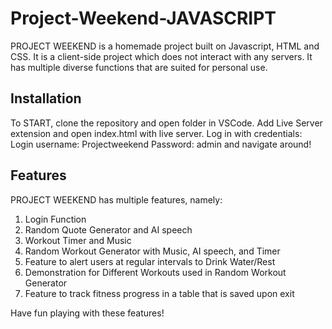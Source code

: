 # Project-Weekend-JAVASCRIPT
PROJECT WEEKEND is a homemade project built on Javascript, HTML and CSS. It is a client-side project which does not interact with any servers. It has multiple diverse functions that are suited for personal use. 

## Installation

To START, clone the repository and open folder in VSCode. Add Live Server extension and open index.html with live server. Log in with credentials: 
Login username: Projectweekend Password: admin and navigate around!

## Features
PROJECT WEEKEND has multiple features, namely:
1. Login Function
2. Random Quote Generator and AI speech
3. Workout Timer and Music
4. Random Workout Generator with Music, AI speech, and Timer
5. Feature to alert users at regular intervals to Drink Water/Rest
6. Demonstration for Different Workouts used in Random Workout Generator
7. Feature to track fitness progress in a table that is saved upon exit

Have fun playing with these features!
